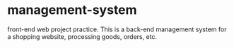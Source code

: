 # management-system
front-end web project practice. This is a back-end management system for a shopping website, processing goods, orders, etc.
